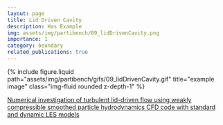 ```yaml
---
layout: page
title: Lid Driven Cavity
description: Has Example
img: assets/img/partibench/09_lidDrivenCavity.png
importance: 1
category: boundary
related_publications: true
---
```


{% include figure.liquid path="assets/img/partibench/gifs/09_lidDrivenCavity.gif" title="example image" class="img-fluid rounded z-depth-1" %}


[Numerical investigation of turbulent lid-driven flow using weakly compressible smoothed particle hydrodynamics CFD code with standard and dynamic LES models](https://www.sciencedirect.com/science/article/pii/S1738573323002528)

<!-- 
{% include figure.liquid loading="eager" path="assets/img/validation/ldc.png" class="img-fluid rounded z-depth-1" %} -->
